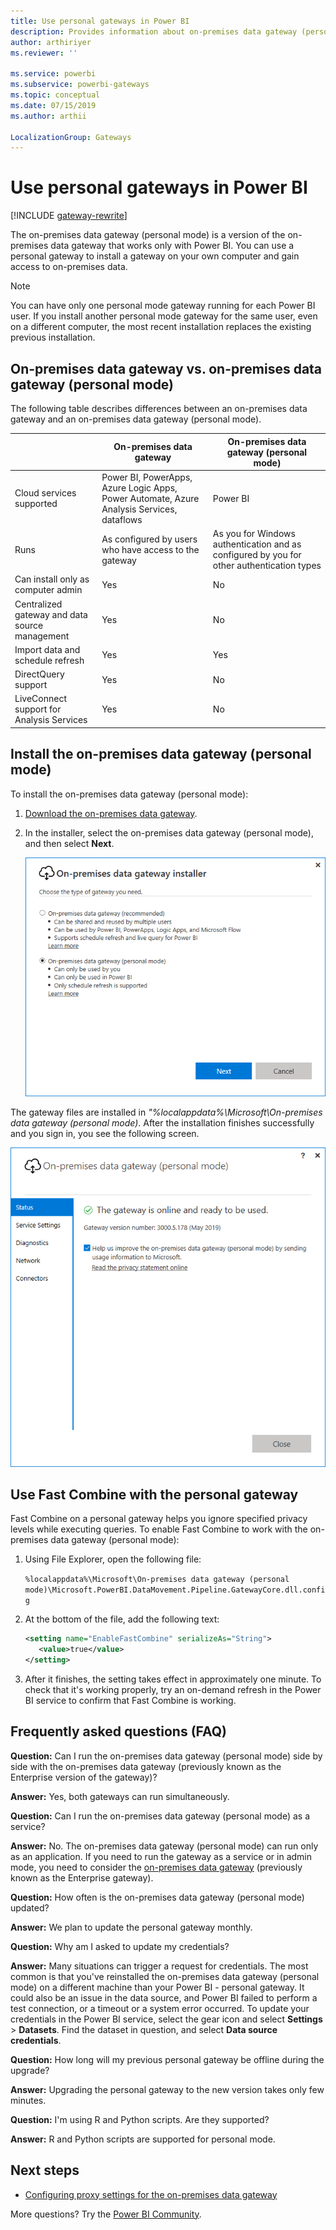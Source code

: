 ```yaml
---
title: Use personal gateways in Power BI
description: Provides information about on-premises data gateway (personal mode) for Power BI that individuals can use for connecting to on-premises data.
author: arthiriyer
ms.reviewer: ''

ms.service: powerbi
ms.subservice: powerbi-gateways
ms.topic: conceptual
ms.date: 07/15/2019
ms.author: arthii

LocalizationGroup: Gateways
---
```


# Use personal gateways in Power BI

[!INCLUDE [gateway-rewrite](includes/gateway-rewrite.md)]

The on-premises data gateway (personal mode) is a version of the on-premises data gateway that works only with Power BI. You can use a personal gateway to install a gateway on your own computer and gain access to on-premises data.

> [!NOTE]
> You can have only one personal mode gateway running for each Power BI user. If you install another personal mode gateway for the same user, even on a different computer, the most recent installation replaces the existing previous installation.

## On-premises data gateway vs. on-premises data gateway (personal mode)

The following table describes differences between an on-premises data gateway and an on-premises data gateway (personal mode).

|   |On-premises data gateway | On-premises data gateway (personal mode) |
| ---- | ---- | ---- |
|Cloud services supported |Power BI, PowerApps, Azure Logic Apps, Power Automate, Azure Analysis Services, dataflows |Power BI |
|Runs |As configured by users who have access to the gateway |As you for Windows authentication and as configured by you for other authentication types |
|Can install only as computer admin |Yes |No |
|Centralized gateway and data source management |Yes |No |
|Import data and schedule refresh |Yes |Yes |
|DirectQuery support |Yes |No |
|LiveConnect support for Analysis Services |Yes |No |

## Install the on-premises data gateway (personal mode)

To install the on-premises data gateway (personal mode):

1. [Download the on-premises data gateway](https://go.microsoft.com/fwlink/?LinkId=820925&clcid=0x409).

2. In the installer, select the on-premises data gateway (personal mode), and then select **Next**.

   ![Select the on-premises data gateway (personal mode)](media/service-gateway-personal-mode/personal-gateway-select.png)

The gateway files are installed in _"%localappdata%\Microsoft\On-premises data gateway (personal mode)_. After the installation finishes successfully and you sign in, you see the following screen.

![On-premises data gateway (personal mode) succeeded](media/service-gateway-personal-mode/personal-gateway-complete.png)

## Use Fast Combine with the personal gateway

Fast Combine on a personal gateway helps you ignore specified privacy levels while executing queries. To enable Fast Combine to work with the on-premises data gateway (personal mode):

1. Using File Explorer, open the following file:

   `%localappdata%\Microsoft\On-premises data gateway (personal mode)\Microsoft.PowerBI.DataMovement.Pipeline.GatewayCore.dll.config`

2. At the bottom of the file, add the following text:

    ```xml
    <setting name="EnableFastCombine" serializeAs="String">
       <value>true</value>
    </setting>
    ```

3. After it finishes, the setting takes effect in approximately one minute. To check that it's working properly, try an on-demand refresh in the Power BI service to confirm that Fast Combine is working.

## Frequently asked questions (FAQ)

**Question:** Can I run the on-premises data gateway (personal mode) side by side with the on-premises data gateway (previously known as the Enterprise version of the gateway)?
  
**Answer:** Yes, both gateways can run simultaneously.

**Question:** Can I run the on-premises data gateway (personal mode) as a service?
  
**Answer:** No. The on-premises data gateway (personal mode) can run only as an application. If you need to run the gateway as a service or in admin mode, you need to consider the [on-premises data gateway](/data-integration/gateway/service-gateway-onprem) (previously known as the Enterprise gateway).

**Question:** How often is the on-premises data gateway (personal mode) updated?
  
**Answer:** We plan to update the personal gateway monthly.

**Question:** Why am I asked to update my credentials?
  
**Answer:** Many situations can trigger a request for credentials. The most common is that you've reinstalled the on-premises data gateway (personal mode) on a different machine than your Power BI - personal gateway. It could also be an issue in the data source, and Power BI failed to perform a test connection, or a timeout or a system error occurred. To update your credentials in the Power BI service, select the gear icon and select **Settings** > **Datasets**. Find the dataset in question, and select **Data source credentials**.

**Question:** How long will my previous personal gateway be offline during the upgrade?
  
**Answer:** Upgrading the personal gateway to the new version takes only few minutes.

**Question:** I'm using R and Python scripts. Are they supported?
  
**Answer:** R and Python scripts are supported for personal mode.​

## Next steps

* [Configuring proxy settings for the on-premises data gateway](/data-integration/gateway/service-gateway-proxy)  

More questions? Try the [Power BI Community](https://community.powerbi.com/).

